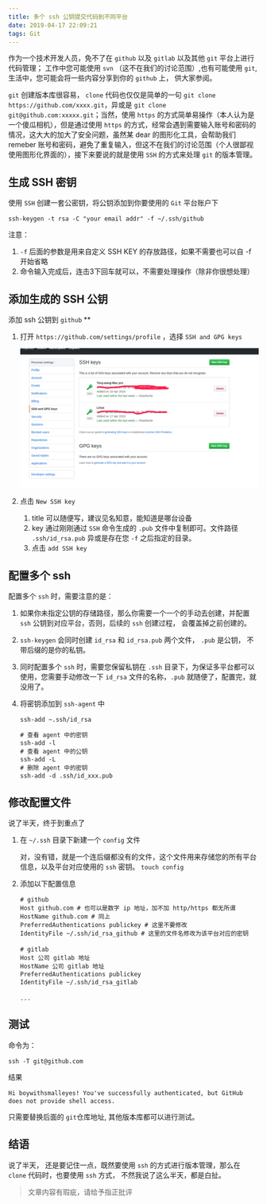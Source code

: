 ```yaml
---
title: 多个 ssh 公钥提交代码到不同平台
date: 2019-04-17 22:09:21
tags: Git
---
```


作为一个技术开发人员，免不了在 `github` 以及 `gitlab` 以及其他 `git` 平台上进行代码管理；
工作中您可能使用 `svn` （这不在我们的讨论范围）,也有可能使用 `git`, 生活中，您可能会将一些内容分享到你的 `github` 上， 供大家参阅。

`git` 创建版本库很容易， `clone` 代码也仅仅是简单的一句 `git clone https://github.com/xxxx.git`，异或是 `git clone git@github.com:xxxxx.git`；当然，使用 `https` 的方式简单易操作（本人认为是一个傻瓜相机），但是通过使用 `https` 的方式，经常会遇到需要输入账号和密码的情况，这大大的加大了安全问题，虽然某 dear 的图形化工具，会帮助我们 remeber 账号和密码，避免了重复输入，但这不在我们的讨论范围（个人很鄙视使用图形化界面的），接下来要说的就是使用 `SSH` 的方式来处理 `git` 的版本管理。

<!--more-->

## 生成 SSH 密钥

使用 `SSH` 创建一套公密钥，将公钥添加到你要使用的 `Git` 平台账户下

```
ssh-keygen -t rsa -C "your email addr" -f ~/.ssh/github
```

注意：
1. `-f` 后面的参数是用来自定义 SSH KEY 的存放路径，如果不需要也可以自 -f 开始省略
2. 命令输入完成后，连击3下回车就可以，不需要处理操作（除非你很想处理）

## 添加生成的 SSH 公钥

添加 ssh 公钥到 `github` **
    
1. 打开 `https://github.com/settings/profile` ，选择 `SSH and GPG keys`

    ![](https://raw.githubusercontent.com/boywithsmalleyes/static_file/master/images/%E6%B7%B1%E5%BA%A6%E6%88%AA%E5%9B%BE_%E9%80%89%E6%8B%A9%E5%8C%BA%E5%9F%9F_20190425135335.png)
2. 点击 `New SSH key`

    1. title 可以随便写，建议见名知意，能知道是哪台设备
    2. key 通过刚刚通过 `SSH` 命令生成的 `.pub` 文件中复制即可。文件路径 `.ssh/id_rsa.pub` 异或是存在您 `-f` 之后指定的目录。
    3. 点击 `add SSH key`


## 配置多个 ssh

配置多个 `ssh` 时，需要注意的是：

1. 如果你未指定公钥的存储路径，那么你需要一个一个的手动去创建，并配置 `ssh` 公钥到对应平台，否则，后续的 `ssh` 创建过程， 会覆盖掉之前创建的。
2. `ssh-keygen` 会同时创建 `id_rsa` 和 `id_rsa.pub` 两个文件， `.pub` 是公钥， 不带后缀的是你的私钥。
3. 同时配置多个 `ssh` 时，需要您保留私钥在 `.ssh` 目录下，为保证多平台都可以使用，您需要手动修改一下 `id_rsa` 文件的名称，`.pub` 就随便了，配置完，就没用了。
4. 将密钥添加到 `ssh-agent` 中

    ```
    ssh-add ~.ssh/id_rsa
    ```
    
    ```
    # 查看 agent 中的密钥
    ssh-add -l
    # 查看 agent 中的公钥
    ssh-add -L
    # 删除 agent 中的密钥
    ssh-add -d .ssh/id_xxx.pub
    ```


## 修改配置文件

说了半天，终于到重点了

1. 在 `~/.ssh` 目录下新建一个 `config` 文件

    对，没有错，就是一个连后缀都没有的文件，这个文件用来存储您的所有平台信息，以及平台对应使用的 `ssh` 密钥。
    `touch config`

2. 添加以下配置信息

    ```
    # github
    Host github.com # 也可以是数字 ip 地址，加不加 http/https 都无所谓
    HostName github.com # 同上
    PreferredAuthentications publickey # 这里不要修改
    IdentityFile ~/.ssh/id_rsa_github # 这里的文件名修改为该平台对应的密钥
    
    # gitlab
    Host 公司 gitlab 地址
    HostName 公司 gitlab 地址
    PreferredAuthentications publickey
    IdentityFile ~/.ssh/id_rsa_gitlab
    
    ...
    ```

## 测试

命令为：

```
ssh -T git@github.com
```

结果

```
Hi boywithsmalleyes! You've successfully authenticated, but GitHub does not provide shell access.
```

只需要替换后面的 `git`仓库地址, 其他版本库都可以进行测试。



## 结语

说了半天， 还是要记住一点，既然要使用 `ssh` 的方式进行版本管理，那么在 `clone` 代码时，也要使用 `ssh` 方式， 不然我说了这么半天，都是白扯。







> 文章内容有瑕疵，请给予指正批评

